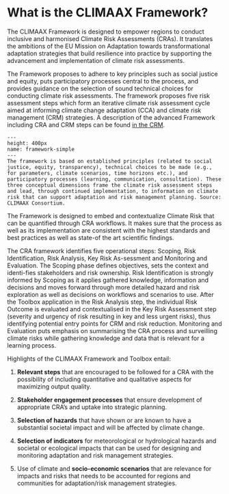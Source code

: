 What is the CLIMAAX Framework?
=======================

The CLIMAAX Framework is designed to empower regions to conduct inclusive and harmonised Climate Risk Assessments (CRAs). It translates the ambitions of the EU Mission on Adaptation towards transformational adaptation strategies that build resilience into practice by supporting the advancement and implementation of climate risk assessments.

The Framework proposes to adhere to key principles such as social justice and equity, puts participatory processes central to the process, and provides guidance on the selection of sound technical choices for conducting climate risk assessments. The framework proposes five risk assessment steps which form an iterative climate risk assessment cycle aimed at informing climate change adaptation (CCA) and climate risk management (CRM) strategies. A description of the advanced Framework including CRA and CRM steps can be found [in the CRM](CRM.md).

```{figure} ../images/Framework_simple.png
---
height: 400px
name: framework-simple
---
The framework is based on established principles (related to social justice, equity, transparency), technical choices to be made (e.g., for parameters, climate scenarios, time horizons etc.), and participatory processes (learning, communication, consultation). These three conceptual dimensions frame the climate risk assessment steps and lead, through continued implementation, to information on climate risk that can support adaptation and risk management planning. Source: CLIMAAX Consortium.
```
The Framework is designed to embed and contextualize Climate Risk that can be quantified through CRA workflows. It makes sure that the process as well as its implementation are consistent with the highest standards and best practices as well as state-of the art scientific findings. 

The CRA framework identifies five operational steps: Scoping, Risk Identification, Risk Analysis, Key Risk As-sessment and Monitoring and Evaluation. The Scoping phase defines objectives, sets the context and identi-fies stakeholders and risk ownership. Risk Identification is strongly informed by Scoping as it applies gathered knowledge, information and decisions and moves forward through more detailed hazard and risk exploration as well as decisions on workflows and scenarios to use. After the Toolbox application in the Risk Analysis step, the individual Risk Outcome is evaluated and contextualised in the Key Risk Assessment step (severity and urgency of risk resulting in key and less urgent risks), thus identifying potential entry points for CRM and risk reduction. Monitoring and Evaluation puts emphasis on summarising the CRA process and surveilling climate risks while gathering knowledge and data that is relevant for a learning process.

Highlights of the CLIMAAX Framework and Toolbox entail:

1. **Relevant steps** that are encouraged to be followed for a CRA with the possibility of including quantitative and qualitative aspects for maximizing output quality.

2. **Stakeholder engagement processes** that ensure development of appropriate CRA’s and uptake into strategic planning.

3. **Selection of hazards** that have shown or are known to have a substantial societal impact and will be affected by climate change.

4. **Selection of indicators** for meteorological or hydrological hazards and societal or ecological impacts that can be used for designing and monitoring adaptation and risk management strategies.

5. Use of climate and **socio-economic scenarios** that are relevance for impacts and risks that needs to be accounted for regions and communities for adaptation/risk management strategies.
